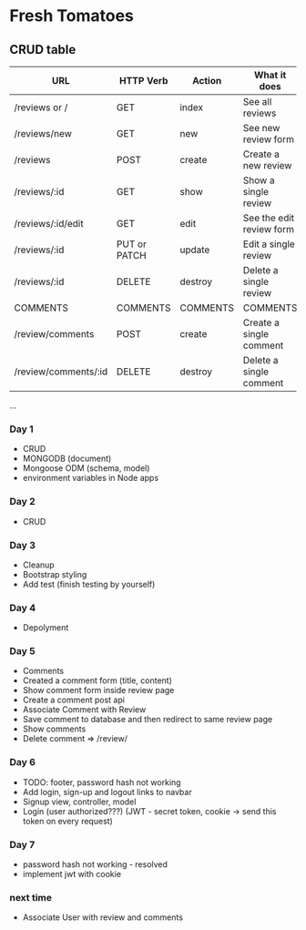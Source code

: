 # Fresh Tomatoes

## CRUD table

| URL                  | HTTP Verb    | Action   | What it does             | Status   |
| -------------------- | ------------ | -------- | ------------------------ | -------- |
| /reviews or /        | GET          | index    | See all reviews          | done     |
| /reviews/new         | GET          | new      | See new review form      | done     |
| /reviews             | POST         | create   | Create a new review      | done     |
| /reviews/:id         | GET          | show     | Show a single review     | done     |
| /reviews/:id/edit    | GET          | edit     | See the edit review form | done     |
| /reviews/:id         | PUT or PATCH | update   | Edit a single review     | done     |
| /reviews/:id         | DELETE       | destroy  | Delete a single review   | done     |
| COMMENTS             | COMMENTS     | COMMENTS | COMMENTS                 | COMMENTS |
| /review/comments     | POST         | create   | Create a single comment  | done     |
| /review/comments/:id | DELETE       | destroy  | Delete a single comment  | hw       |

...

### Day 1

- CRUD
- MONGODB (document)
- Mongoose ODM (schema, model)
- environment variables in Node apps

### Day 2

- CRUD

### Day 3

- Cleanup
- Bootstrap styling
- Add test (finish testing by yourself)

### Day 4

- Depolyment

### Day 5

- Comments
- Created a comment form (title, content)
- Show comment form inside review page
- Create a comment post api
- Associate Comment with Review
- Save comment to database and then redirect to same review page
- Show comments
- Delete comment => /review/

### Day 6

- TODO: footer, password hash not working
- Add login, sign-up and logout links to navbar
- Signup view, controller, model
- Login (user authorized???) (JWT - secret token, cookie -> send this token on every request)

### Day 7

- password hash not working - resolved
- implement jwt with cookie

### next time

- Associate User with review and comments
